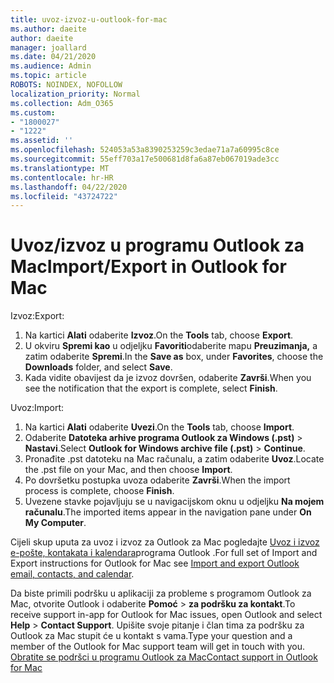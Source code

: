 ```yaml
---
title: uvoz-izvoz-u-outlook-for-mac
ms.author: daeite
author: daeite
manager: joallard
ms.date: 04/21/2020
ms.audience: Admin
ms.topic: article
ROBOTS: NOINDEX, NOFOLLOW
localization_priority: Normal
ms.collection: Adm_O365
ms.custom:
- "1800027"
- "1222"
ms.assetid: ''
ms.openlocfilehash: 524053a53a8390253259c3edae71a7a60995c8ce
ms.sourcegitcommit: 55eff703a17e500681d8fa6a87eb067019ade3cc
ms.translationtype: MT
ms.contentlocale: hr-HR
ms.lasthandoff: 04/22/2020
ms.locfileid: "43724722"
---
```

# <a name="importexport-in-outlook-for-mac"></a><span data-ttu-id="81d95-102">Uvoz/izvoz u programu Outlook za Mac</span><span class="sxs-lookup"><span data-stu-id="81d95-102">Import/Export in Outlook for Mac</span></span> 

<span data-ttu-id="81d95-103">Izvoz:</span><span class="sxs-lookup"><span data-stu-id="81d95-103">Export:</span></span>
1. <span data-ttu-id="81d95-104">Na kartici **Alati** odaberite **Izvoz**.</span><span class="sxs-lookup"><span data-stu-id="81d95-104">On the **Tools** tab, choose **Export**.</span></span>
2. <span data-ttu-id="81d95-105">U okviru **Spremi kao** u odjeljku **Favoriti**odaberite mapu **Preuzimanja,** a zatim odaberite **Spremi**.</span><span class="sxs-lookup"><span data-stu-id="81d95-105">In the **Save as** box, under **Favorites**, choose the **Downloads** folder, and select **Save**.</span></span>
3. <span data-ttu-id="81d95-106">Kada vidite obavijest da je izvoz dovršen, odaberite **Završi**.</span><span class="sxs-lookup"><span data-stu-id="81d95-106">When you see the notification that the export is complete, select **Finish**.</span></span>

<span data-ttu-id="81d95-107">Uvoz:</span><span class="sxs-lookup"><span data-stu-id="81d95-107">Import:</span></span>
1. <span data-ttu-id="81d95-108">Na kartici **Alati** odaberite **Uvezi**.</span><span class="sxs-lookup"><span data-stu-id="81d95-108">On the **Tools** tab, choose **Import**.</span></span>
2. <span data-ttu-id="81d95-109">Odaberite **Datoteka arhive programa Outlook za Windows (.pst)** > **Nastavi**.</span><span class="sxs-lookup"><span data-stu-id="81d95-109">Select **Outlook for Windows archive file (.pst)** > **Continue**.</span></span>
3. <span data-ttu-id="81d95-110">Pronađite .pst datoteku na Mac računalu, a zatim odaberite **Uvoz**.</span><span class="sxs-lookup"><span data-stu-id="81d95-110">Locate the .pst file on your Mac, and then choose **Import**.</span></span>
4. <span data-ttu-id="81d95-111">Po dovršetku postupka uvoza odaberite **Završi**.</span><span class="sxs-lookup"><span data-stu-id="81d95-111">When the import process is complete, choose **Finish**.</span></span>
5. <span data-ttu-id="81d95-112">Uvezene stavke pojavljuju se u navigacijskom oknu u odjeljku **Na mojem računalu**.</span><span class="sxs-lookup"><span data-stu-id="81d95-112">The imported items appear in the navigation pane under **On My Computer**.</span></span>

<span data-ttu-id="81d95-113">Cijeli skup uputa za uvoz i izvoz za Outlook za Mac pogledajte [Uvoz i izvoz e-pošte, kontakata i kalendara](https://support.office.com/article/92577192-3881-4502-b79d-c3bbada6c8ef#ID0EAACAAA=Mac)programa Outlook .</span><span class="sxs-lookup"><span data-stu-id="81d95-113">For full set of Import and Export instructions for Outlook for Mac see [Import and export Outlook email, contacts, and calendar](https://support.office.com/article/92577192-3881-4502-b79d-c3bbada6c8ef#ID0EAACAAA=Mac).</span></span> 

<span data-ttu-id="81d95-114">Da biste primili podršku u aplikaciji za probleme s programom Outlook za Mac, otvorite Outlook i odaberite **Pomoć** > **za podršku za kontakt**.</span><span class="sxs-lookup"><span data-stu-id="81d95-114">To receive support in-app for Outlook for Mac issues, open Outlook and select **Help** > **Contact Support**.</span></span> <span data-ttu-id="81d95-115">Upišite svoje pitanje i član tima za podršku za Outlook za Mac stupit će u kontakt s vama.</span><span class="sxs-lookup"><span data-stu-id="81d95-115">Type your question and a member of the Outlook for Mac support team will get in touch with you.</span></span> [<span data-ttu-id="81d95-116">Obratite se podršci u programu Outlook za Mac</span><span class="sxs-lookup"><span data-stu-id="81d95-116">Contact support in Outlook for Mac</span></span>](https://go.microsoft.com/fwlink/?linkid=2002400&clcid=0x409)